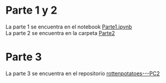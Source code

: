 # Parte 1 y 2

La parte 1 se encuentra en el notebook [Parte1.ipynb]()  
La parte 2 se encuentra en la carpeta  [Parte2]()  

# Parte 3
La parte 3 se encuentra en el repositorio [rottenpotatoes---PC2](https://github.com/chandler-pc/rottenpotatoes---PC2)